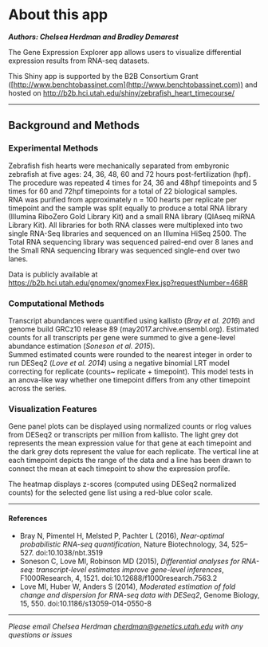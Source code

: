 # About this app

***Authors: Chelsea Herdman and Bradley Demarest***

The Gene Expression Explorer app allows users to visualize differential expression results
from RNA-seq datasets.  

This Shiny app is supported by the B2B Consortium Grant ([http://www.benchtobassinet.com](http://www.benchtobassinet.com))
and hosted on http://b2b.hci.utah.edu/shiny/zebrafish_heart_timecourse/
***
## Background and Methods

### Experimental Methods

Zebrafish fish hearts were mechanically separated from embyronic zebrafish at
five ages: 24, 36, 48, 60 and 72 hours post-fertilization (hpf). The procedure was 
repeated 4 times for 24, 36 and 48hpf timepoints and 5 times for 60 and 72hpf timepoints 
for a total of 22 biological samples.  
RNA was purified from approximately n = 100 hearts per replicate per timepoint and the 
sample was split equally to produce a total RNA library (Illumina RiboZero Gold Library 
Kit) and a small RNA library (QIAseq miRNA Library Kit). All libraries for both RNA classes
were multiplexed into two single RNA-Seq libraries and sequenced on an Illumina HiSeq 2500.
The Total RNA sequencing library was sequenced paired-end over 8 lanes and the Small RNA 
sequencing library was sequenced single-end over two lanes.

Data is publicly available at https://b2b.hci.utah.edu/gnomex/gnomexFlex.jsp?requestNumber=468R

### Computational Methods

Transcript abundances were quantified using kallisto (*Bray et al. 2016*) and genome build 
GRCz10 release 89 (may2017.archive.ensembl.org). Estimated counts for all transcripts 
per gene were summed to give a gene-level abundance estimation (*Soneson et al. 2015*).  
Summed estimated counts were rounded to the nearest integer in order to run DESeq2 (*Love et al. 2014*) using a negative binomial LRT model correcting for replicate 
(counts~ replicate + timepoint). This model tests in an anova-like way whether one timepoint
differs from any other timepoint across the series.

### Visualization Features

Gene panel plots can be displayed using normalized counts or rlog values from DESeq2 or 
transcripts per million from kallisto. The light grey dot represents the mean expression 
value for that gene at each timepoint and the dark grey dots represent the value for each 
replicate. The vertical line at each timepoint depicts the range of the data and a line has 
been drawn to connect the mean at each timepoint to show the expression profile.  

The heatmap displays z-scores (computed using DESeq2 normalized counts) for the selected gene list 
using a red-blue color scale.

***
#### References
* Bray N, Pimentel H, Melsted P, Pachter L (2016), _Near-optimal probabilistic RNA-seq quantification_, Nature Biotechnology, 34, 525–527. doi:10.1038/nbt.3519  
* Soneson C, Love MI, Robinson MD (2015), _Differential analyses for RNA-seq: transcript-level estimates improve gene-level inferences_, F1000Research, 4, 1521. doi:10.12688/f1000research.7563.2  
* Love MI, Huber W, Anders S (2014), _Moderated estimation of fold change and dispersion for RNA-seq data with DESeq2_, Genome Biology, 15, 550. doi:10.1186/s13059-014-0550-8  

***
*Please email Chelsea Herdman <cherdman@genetics.utah.edu> with any questions or issues*
